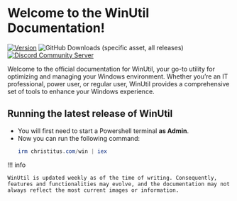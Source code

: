 # Welcome to the WinUtil Documentation!

[![Version](https://img.shields.io/github/v/release/ChrisTitusTech/winutil?color=%230567ff&label=Latest%20Release&style=for-the-badge)](https://github.com/ChrisTitusTech/winutil/releases/latest)
![GitHub Downloads (specific asset, all releases)](https://img.shields.io/github/downloads/ChrisTitusTech/winutil/winutil.ps1?label=Total%20Downloads&style=for-the-badge)
[![Discord Community Server](https://dcbadge.limes.pink/api/server/https://discord.gg/RUbZUZyByQ)](https://discord.gg/RUbZUZyByQ)

Welcome to the official documentation for WinUtil, your go-to utility for optimizing and managing your Windows environment. Whether you’re an IT professional, power user, or regular user, WinUtil provides a comprehensive set of tools to enhance your Windows experience.

## Running the latest release of WinUtil

* You will first need to start a Powershell terminal **as Admin**.
* Now you can run the following command:
   ```ps1
   irm christitus.com/win | iex
   ```

!!! info

    WinUtil is updated weekly as of the time of writing. Consequently, features and functionalities may evolve, and the documentation may not always reflect the most current images or information.
